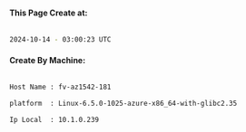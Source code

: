 
   
#### This Page Create at:

```bash

2024-10-14 - 03:00:23 UTC

```

#### Create By Machine:

```bash

Host Name : fv-az1542-181

platform  : Linux-6.5.0-1025-azure-x86_64-with-glibc2.35

Ip Local  : 10.1.0.239

```

